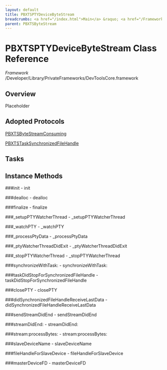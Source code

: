 ```yaml
---
layout: default
title: PBXTSPTYDeviceByteStream
breadcrumbs: <a href="/index.html">Main</a> &raquo; <a href="/Frameworks.html">Framework</a> &raquo; <a href="/Frameworks/DevToolsCore.html">DevToolsCore</a> &raquo; PBXTSPTYDeviceByteStream
parent: PBXTSByteStream 
---
```

# PBXTSPTYDeviceByteStream Class Reference

*Framework* /Developer/Library/PrivateFrameworks/DevToolsCore.framework

## Overview

Placeholder

## Adopted Protocols

[PBXTSByteStreamConsuming]()

[PBXTSTaskSynchronizedFileHandle]()

## Tasks

## Instance Methods

<a name="-init"></a>
###init
    - init

<a name="-dealloc"></a>
###dealloc
    - dealloc

<a name="-finalize"></a>
###finalize
    - finalize

<a name="-_setupPTYWatcherThread"></a>
###_setupPTYWatcherThread
    - _setupPTYWatcherThread

<a name="-_watchPTY"></a>
###_watchPTY
    - _watchPTY

<a name="-_processPtyData"></a>
###_processPtyData
    - _processPtyData

<a name="-_ptyWatcherThreadDidExit"></a>
###_ptyWatcherThreadDidExit
    - _ptyWatcherThreadDidExit

<a name="-_stopPTYWatcherThread"></a>
###_stopPTYWatcherThread
    - _stopPTYWatcherThread

<a name="-synchronizeWithTask:"></a>
###synchronizeWithTask:
    - synchronizeWithTask:

<a name="-taskDidStopForSynchronizedFileHandle"></a>
###taskDidStopForSynchronizedFileHandle
    - taskDidStopForSynchronizedFileHandle

<a name="-closePTY"></a>
###closePTY
    - closePTY

<a name="-didSynchronizedFileHandleReceiveLastData"></a>
###didSynchronizedFileHandleReceiveLastData
    - didSynchronizedFileHandleReceiveLastData

<a name="-sendStreamDidEnd"></a>
###sendStreamDidEnd
    - sendStreamDidEnd

<a name="-streamDidEnd:"></a>
###streamDidEnd:
    - streamDidEnd:

<a name="-stream:processBytes:"></a>
###stream:processBytes:
    - stream:processBytes:

<a name="-slaveDeviceName"></a>
###slaveDeviceName
    - slaveDeviceName

<a name="-fileHandleForSlaveDevice"></a>
###fileHandleForSlaveDevice
    - fileHandleForSlaveDevice

<a name="-masterDeviceFD"></a>
###masterDeviceFD
    - masterDeviceFD

